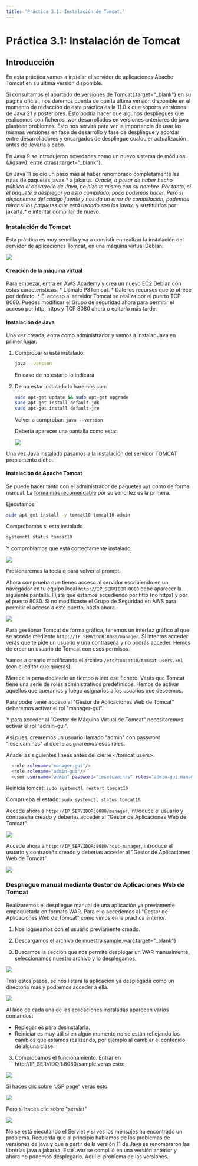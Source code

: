 ```yaml
---
title: 'Práctica 3.1: Instalación de Tomcat.'
---
```


# Práctica 3.1: Instalación de Tomcat

## Introducción

En esta práctica vamos a instalar el servidor de aplicaciones Apache Tomcat en su última versión disponible.

Si consultamos el apartado de [versiones de Tomcat](https://tomcat.apache.org/whichversion.html){:target="_blank"} en su página oficial, nos daremos cuenta de que la última versión disponible en el momento de redacción de esta práctica es la 11.0.x que soporta versiones de Java 21 y posteriores. Esto podría hacer que algunos despliegues que realicemos con ficheros .war desarrollados en versiones anteriores de java planteen problemas. Esto nos servirá para ver la importancia de usar las mismas versiones en fase de desarrollo y fase de despliegue y acordar entre desarrolladores y encargados de despliegue cualquier actualización antes de llevarla a cabo.

En Java 9 se introdujeron novedades como un nuevo sistema de módulos (Jigsaw), [entre otras](https://blog.codmind.com/java-9-analisis-de-las-novedades/){:target="_blank"}.

En Java 11 se dio un paso más al haber renombrado completamente las rutas de paquetes javax.* a jakarta.*. Oracle, a pesar de haber hecho público el desarrollo de Java, no hizo lo mismo con su nombre. Por tanto, si el paquete a desplegar ya está compilado, poco podemos hacer. Pero si disponemos del código fuente y nos da un error de complilación, podemos mirar si los paquetes que está usando son los javax.* y sustituirlos por jakarta.* e intentar complilar de nuevo.

### Instalación de Tomcat

Esta práctica es muy sencilla y va a consistir en realizar la instalación del servidor de aplicaciones Tomcat, en una máquina virtual Debian.

![](../img/tomcat-logo.png)

#### Creación de la máquina virtual

Para empezar, entra en AWS Academy y crea un nuevo EC2 Debian con estas características. 
    * Llámale P3Tomcat.
    * Dale los recursos que te ofrece por defecto.
    * El acceso al servidor Tomcat se realiza por el puerto TCP 8080. Puedes modificar el Grupo de seguridad ahora para permitir el acceso por http, https y TCP 8080 ahora o editarlo más tarde.

#### Instalación de Java

Una vez creada, entra como administrador y vamos a instalar Java en primer lugar.

1. Comprobar si está instalado:
    
    ```sh
    java --version
    ```
   
    En caso de no estarlo lo indicará

2. De no estar instalado lo haremos con:
   
    ```sh
    sudo apt-get update && sudo apt-get upgrade
    sudo apt-get install default-jdk
    sudo apt-get install default-jre
    ```

    Volver a comprobar: `java --version`

    Debería aparecer una pantalla como esta:

    ![](P3_1/01.png)


Una vez Java instalado pasamos a la instalación del servidor TOMCAT propiamente dicho.

#### Instalación de Apache Tomcat

Se puede hacer tanto con el administrador de paquetes `apt` como de forma manual. La <u>forma más recomendable</u> por su sencillez es la primera.

Ejecutamos

```sh
sudo apt-get install -y tomcat10 tomcat10-admin
```

Comprobamos si está instalado

```sh 
systemctl status tomcat10
```

Y comproblamos que está correctamente instalado.

![](P3_1/02.png)

Presionaremos la tecla q para volver al prompt.

Ahora comprueba que tienes acceso al servidor escribiendo en un navegador en tu equipo local `http://IP_SERVIDOR:8080` debe aparecer la siguiente pantalla. Fíjate que estamos accediendo por http (no https) y por el puerto 8080. Si no modificaste el Grupo de Seguridad en AWS para permitir el acceso a este puerto, hazlo ahora.

![](P3_1/03.png)

Para gestionar Tomcat de forma gráfica, tenemos un interfaz gráfico al que se accede mediante `http://IP_SERVIDOR:8080/manager`. Si intentas acceder verás que te pide un usuario y una contraseña y no podrás acceder. Hemos de crear un usuario de Tomcat con esos permisos.

Vamos a crearlo modificando el archivo `/etc/tomcat10/tomcat-users.xml` (con el
editor que quieras).

Merece la pena dedicarle un tiempo a leer ese fichero. Verás que Tomcat tiene una serie de roles administrativos predefinidos. Hemos de activar aquellos que queramos y luego asignarlos a los usuarios que deseemos. 

Para poder tener acceso al "Gestor de Aplicaciones Web de Tomcat" deberemos activar el rol "manager-gui". 

Y para acceder al "Gestor de Máquina Virtual de Tomcat" necesitaremos activar el rol "admin-gui".

Así pues, crearemos un usuario llamado "admin" con password "ieselcaminas" al que le asignaremos esos roles. 

Añade las siguientes líneas antes del cierre </tomcat users>.

```sh
  <role rolename="manager-gui"/>
  <role rolename="admin-gui"/>
  <user username="admin" password="ieselcaminas" roles="admin-gui,manager-gui"/>
```

Reinicia tomcat: `sudo systemctl restart tomcat10`

Comprueba el estado: `sudo systemctl status tomcat10`

Accede ahora a `http://IP_SERVIDOR:8080/manager`, introduce el usuario y contraseña creado y deberías acceder al "Gestor de Aplicaciones Web de Tomcat".

![](P3_1/04.png)

Accede ahora a `http://IP_SERVIDOR:8080/host-manager`, introduce el usuario y contraseña creado y deberías acceder al "Gestor de Aplicaciones Web de Tomcat".

![](P3_1/05.png)

### Despliegue manual mediante Gestor de Aplicaciones Web de Tomcat

Realizaremos el despliegue manual de una aplicación ya previamente empaquetada en formato WAR. Para ello accedemos al "Gestor de Aplicaciones Web de Tomcat" como vimos en la práctica anterior.

1. Nos logueamos con el usuario previamente creado.

2. Descargamos el archivo de muestra [sample.war](P3_2/sample.war){:target="_blank"}

3. Buscamos la sección que nos permite desplegar un WAR manualmente, seleccionamos nuestro archivo y lo desplegamos. 
    
![](P3_2/01.png)

Tras estos pasos, se nos listará la aplicación ya desplegada como un directorio más y podremos acceder a ella. 

![](P3_2/02.png)

Al lado de cada una de las aplicaciones instaladas aparecen varios comandos:

   * Replegar es para desinstalarla.
   * Reiniciar es muy útil si en algún momento no se están reflejando los cambios que estamos realizando, por ejemplo al cambiar el contenido de alguna clase.

3. Comprobamos el funcionamiento. Entrar en http://IP_SERVIDOR:8080/sample verás esto:

![](P3_2/03.png)

Si haces clic sobre "JSP page" verás esto.

![](P3_2/04.png)

Pero si haces clic sobre "servlet"

![](P3_2/05.png)

No se está ejecutando el Servlet y si ves los mensajes ha encontrado un problema. Recuerda que al principio hablamos de los problemas de versiones de java y que a partir de la versión 11 de Java se renombraron las librerías java a jakarka. Este .war se compliló en una versión anterior y ahora no podemos desplegarlo. Aquí el problema de las versiones.